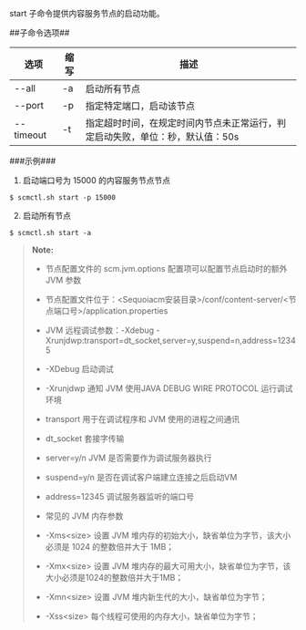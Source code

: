 start 子命令提供内容服务节点的启动功能。

##子命令选项##

|选项      |缩写 |描述                                     |
|----------|-----|-----------------------------------------|
|--all     |-a   |启动所有节点                             |
|--port    |-p   |指定特定端口，启动该节点                 |
|--timeout |-t   |指定超时时间，在规定时间内节点未正常运行，判定启动失败，单位：秒，默认值：50s|


###示例###

1. 启动端口号为 15000 的内容服务节点节点

  ```lang-javascript
  $ scmctl.sh start -p 15000
  ```

2. 启动所有节点

  ```lang-javascript
  $ scmctl.sh start -a
  ```

>  **Note:**
> 
>  * 节点配置文件的 scm.jvm.options 配置项可以配置节点启动时的额外 JVM 参数
> 
>  * 节点配置文件位于：\<Sequoiacm安装目录\>/conf/content-server/\<节点端口号\>/application.properties 
> 
>  * JVM 远程调试参数：-Xdebug -Xrunjdwp:transport=dt_socket,server=y,suspend=n,address=12345
> 
>  * -XDebug 启动调试
> 
>  * -Xrunjdwp 通知 JVM 使用JAVA DEBUG WIRE PROTOCOL 运行调试环境
> 
>  * transport 用于在调试程序和 JVM 使用的进程之间通讯
> 
>  * dt_socket 套接字传输
>
>  * server=y/n JVM 是否需要作为调试服务器执行
> 
>  * suspend=y/n 是否在调试客户端建立连接之后启动VM
> 
>  * address=12345 调试服务器监听的端口号
> 
>  * 常见的 JVM 内存参数
> 
>  * -Xms\<size\> 设置 JVM 堆内存的初始大小，缺省单位为字节，该大小必须是 1024 的整数倍并大于 1MB；
> 
>  * -Xmx\<size\> 设置 JVM 堆内存的最大可用大小，缺省单位为字节，该大小必须是1024的整数倍并大于1MB；
> 
>  * -Xmn\<size\> 设置 JVM 堆内新生代的大小，缺省单位为字节；
> 
>  * -Xss\<size\> 每个线程可使用的内存大小，缺省单位为字节；